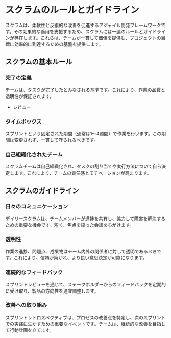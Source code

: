 # スクラムのルールとガイドライン

スクラムは、柔軟性と反復的な改善を促進するアジャイル開発フレームワークです。その効果的な適用を支援するため、スクラムには一連のルールとガイドラインが存在します。これらは、チームが一貫して価値を提供し、プロジェクトの目標に効率的に到達するための基盤を提供します。


## スクラムの基本ルール

### 完了の定義

チームは、タスクが完了したとみなされる基準です。これにより、作業の品質と透明性が保証されます。

- レビュー

### タイムボックス

スプリントという固定された期間（通常は1〜4週間）で作業を行います。この期間は変更されず、一貫して守られるべきです。


### 自己組織化されたチーム

スクラムチームは自己組織化され、タスクの割り当てや実行方法について自ら決定します。これにより、チームの責任感とモチベーションが高まります。

## スクラムのガイドライン

### 日々のコミュニケーション

デイリースクラムは、チームメンバーが進捗を共有し、協力して障害を解決するための重要な機会です。短く、焦点を絞った会議を心がけます。

### 透明性

作業の進捗、問題点、成果物はチーム内外の関係者に対して透明であるべきです。これにより、信頼が築かれ、より良い意思決定が可能になります。

### 連続的なフィードバック

スプリントレビューを通じて、ステークホルダーからのフィードバックを定期的に受け取り、製品の方向性を適宜調整します。

### 改善への取り組み

スプリントレトロスペクティブは、プロセスの改善点を特定し、次のスプリントでの実践に生かすための重要なイベントです。チームは、継続的な改善を目指して行動計画を立てます。

